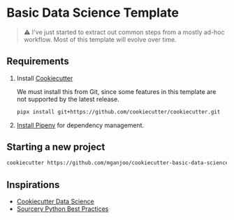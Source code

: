 # Basic Data Science Template

> :warning: I've just started to extract out common steps from a mostly ad-hoc
> workflow. Most of this template will evolve over time.

## Requirements

1. Install [Cookiecutter](https://github.com/cookiecutter/cookiecutter)

   We must install this from Git, since some features in this template are not
   supported by the latest release.

   ```sh
   pipx install git+https://github.com/cookiecutter/cookiecutter.git
   ```

2. [Install Pipenv](https://docs.pipenv.org/#install-pipenv-today) for
   dependency management.

## Starting a new project

```sh
cookiecutter https://github.com/mganjoo/cookiecutter-basic-data-science
```

## Inspirations

- [Cookiecutter Data Science](https://github.com/drivendata/cookiecutter-data-science)
- [Sourcery Python Best Practices](https://sourcery.ai/blog/python-best-practices/)
